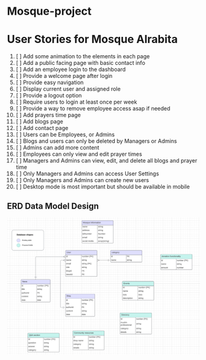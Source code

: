 # Mosque-project
# User Stories for Mosque Alrabita

1. [ ] Add some animation to the elements in each page
2. [ ] Add a public facing page with basic contact info 
3. [ ] Add an employee login to the dashboard
4. [ ] Provide a welcome page after login 
5. [ ] Provide easy navigation
6. [ ] Display current user and assigned role 
7. [ ] Provide a logout option 
8. [ ] Require users to login at least once per week
9. [ ] Provide a way to remove employee access asap if needed 
10. [ ] Add prayers time page 
11. [ ] Add blogs page
12. [ ] Add contact page
13. [ ] Users can be Employees, or Admins 
14. [ ] Blogs and users can only be deleted by Managers or Admins 
15. [ ] Admins can add more content
16. [ ] Employees can only view and edit prayer times  
17. [ ] Managers and Admins can view, edit, and delete all blogs and prayer time 
18. [ ] Only Managers and Admins can access User Settings 
19. [ ] Only Managers and Admins can create new users 
20. [ ] Desktop mode is most important but should be available in mobile 

## ERD Data Model Design
![alt text](mosque-ERD.png)